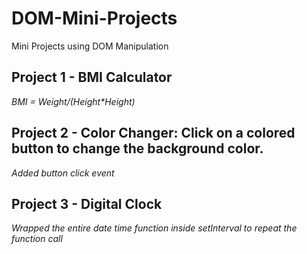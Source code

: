 # DOM-Mini-Projects
 Mini Projects using DOM Manipulation

## Project 1 - BMI Calculator
_BMI = Weight/(Height*Height)_

## Project 2 - Color Changer: Click on a colored button to change the background color. ##
_Added button click event_

## Project 3 - Digital Clock
_Wrapped the entire date time function inside setInterval to repeat the function call_

